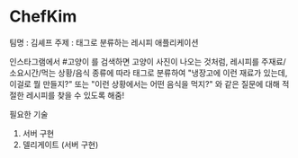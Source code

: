 # ChefKim

팀명 : 김셰프
주제 : 태그로 분류하는 레시피 애플리케이션

인스타그램에서 #고양이 를 검색하면 고양이 사진이 나오는 것처럼, 레시피를 주재료/소요시간/먹는 상황/음식 종류에 따라 태그로 분류하여 "냉장고에 이런 재료가 있는데, 이걸로 뭘 만들지?" 또는 "이런 상황에서는 어떤 음식을 먹지?" 와 같은 질문에 대해 적절한 레시피를 찾을 수 있도록 해줌! 


필요한 기술  
1. 서버 구현   
2. 델리게이트 (서버 구현) 